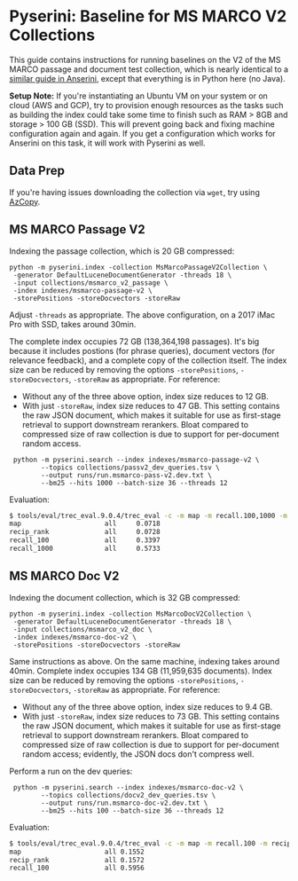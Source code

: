 # Pyserini: Baseline for MS MARCO V2 Collections

This guide contains instructions for running baselines on the V2 of the MS MARCO passage and document test collection, 
which is nearly identical to a [similar guide in Anserini](https://github.com/castorini/anserini/blob/master/docs/experiments-msmarco-v2.md), except that everything is in Python here (no Java).
<!-- Note that there is a separate guide for the [MS MARCO *passage* ranking task](experiments-msmarco-passage.md). -->

**Setup Note:** If you're instantiating an Ubuntu VM on your system or on cloud (AWS and GCP), try to provision enough resources as the tasks such as building the index could take some time to finish such as RAM > 8GB and storage > 100 GB (SSD). This will prevent going back and fixing machine configuration again and again. If you get a configuration which works for Anserini on this task, it will work with Pyserini as well.


## Data Prep
<!-- # Anserini: Guide to Working with the MS MARCO V2 Collections -->

<!-- This guide presents information for working with V2 of the MS MARCO passage and document test collections. -->

If you're having issues downloading the collection via `wget`, try using [AzCopy](https://docs.microsoft.com/en-us/azure/storage/common/storage-use-azcopy-v10).


## MS MARCO Passage V2
Indexing the passage collection, which is 20 GB compressed:

```
python -m pyserini.index -collection MsMarcoPassageV2Collection \
 -generator DefaultLuceneDocumentGenerator -threads 18 \
 -input collections/msmarco_v2_passage \
 -index indexes/msmarco-passage-v2 \
 -storePositions -storeDocvectors -storeRaw
```

Adjust `-threads` as appropriate.
The above configuration, on a 2017 iMac Pro with SSD, takes around 30min.

The complete index occupies 72 GB (138,364,198 passages).
It's big because it includes postions (for phrase queries), document vectors (for relevance feedback), and a complete copy of the collection itself.
The index size can be reduced by removing the options `-storePositions`, `-storeDocvectors`, `-storeRaw` as appropriate.
For reference:

+ Without any of the three above option, index size reduces to 12 GB.
+ With just `-storeRaw`, index size reduces to 47 GB. This setting contains the raw JSON document, which makes it suitable for use as first-stage retrieval to support downstream rerankers. Bloat compared to compressed size of raw collection is due to support for per-document random access.


```
 python -m pyserini.search --index indexes/msmarco-passage-v2 \
        --topics collections/passv2_dev_queries.tsv \
        --output runs/run.msmarco-pass-v2.dev.txt \
        --bm25 --hits 1000 --batch-size 36 --threads 12
```

Evaluation:

```bash
$ tools/eval/trec_eval.9.0.4/trec_eval -c -m map -m recall.100,1000 -m recip_rank collections/passv2_dev_qrels.uniq.tsv runs/run.msmarco-pass-v2.dev.txt
map                     all     0.0718
recip_rank              all     0.0728
recall_100            	all     0.3397
recall_1000             all     0.5733
```

## MS MARCO Doc V2
Indexing the document collection, which is 32 GB compressed:

```
python -m pyserini.index -collection MsMarcoDocV2Collection \
 -generator DefaultLuceneDocumentGenerator -threads 18 \
 -input collections/msmarco_v2_doc \
 -index indexes/msmarco-doc-v2 \
 -storePositions -storeDocvectors -storeRaw
```

Same instructions as above.
On the same machine, indexing takes around 40min.
Complete index occupies 134 GB (11,959,635 documents).
Index size can be reduced by removing the options `-storePositions`, `-storeDocvectors`, `-storeRaw` as appropriate.
For reference:

+ Without any of the three above option, index size reduces to 9.4 GB.
+ With just `-storeRaw`, index size reduces to 73 GB. This setting contains the raw JSON document, which makes it suitable for use as first-stage retrieval to support downstream rerankers. Bloat compared to compressed size of raw collection is due to support for per-document random access; evidently, the JSON docs don't compress well.

Perform a run on the dev queries:

```
 python -m pyserini.search --index indexes/msmarco-doc-v2 \
        --topics collections/docv2_dev_queries.tsv \
        --output runs/run.msmarco-doc-v2.dev.txt \
        --bm25 --hits 100 --batch-size 36 --threads 12
```

Evaluation:

```bash
$ tools/eval/trec_eval.9.0.4/trec_eval -c -m map -m recall.100 -m recip_rank collections/docv2_dev_qrels.uniq.tsv runs/run.msmarco-doc-v2.dev.txt
map                   	all	0.1552
recip_rank            	all	0.1572
recall_100            	all	0.5956
```
